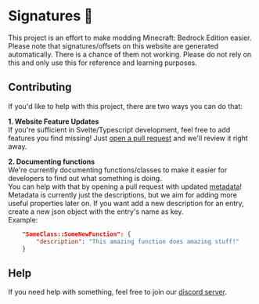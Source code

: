 # Signatures 🤗

This project is an effort to make modding Minecraft: Bedrock Edition easier.\
Please note that signatures/offsets on this website are generated automatically. There is a chance of them not working. Please do not rely on this and only use this for reference and learning purposes.

## Contributing
If you'd like to help with this project, there are two ways you can do that:

**1. Website Feature Updates**\
If you're sufficient in Svelte/Typescript development, feel free to add features you find missing! Just [open a pull request](https://github.com/HorionContinued/sigs/pulls) and we'll review it right away.

**2. Documenting functions**\
We're currently documenting functions/classes to make it easier for developers to find out what something is doing.\
You can help with that by opening a pull request with updated [metadata](/src/database/metadata.json)!\
Metadata is currently just the descriptions, but we aim for adding more useful properties later on.
If you want add a new description for an entry, create a new json object with the entry's name as key.\
Example:
```json
    "SomeClass::SomeNewFunction": {
        "description": "This amazing function does amazing stuff!"
    }
```

## Help
If you need help with something, feel free to join our [discord server](https://horion.download/discord).